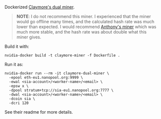 Dockerized [Claymore's dual miner](https://github.com/nanopool/Claymore-Dual-Miner).

> **NOTE**: I do not recommend this miner.
> I experienced that the miner would go offline many times, and the calculated hash rate was much lower than expected.
> I would recommend [Anthony's miner](https://github.com/Anthony-Tatowicz/docker-ethminer) which was much more stable, and the hash rate was about double what this miner gives.

Build it with:
```
nvidia-docker build -t claymore-miner -f Dockerfile .
```

Run it as:

```
nvidia-docker run --rm -it claymore-dual-miner \
  -epool eth-eu1.nanopool.org:9999 \
  -ewal <sia-account>/<worker-name>/<email> \
  -epsw x \
  -dpool stratum+tcp://sia-eu1.nanopool.org:7777 \
  -dwal <sia-account>/<worker-name>/<email> \
  -dcoin sia \
  -dcri 120
```

See their readme for more details.
